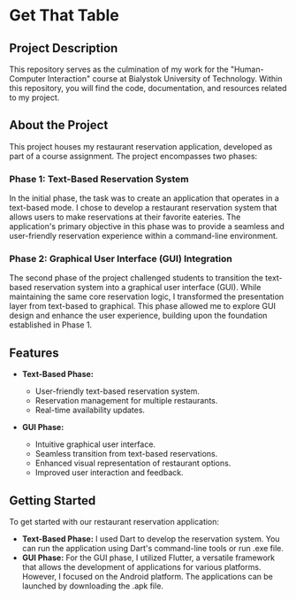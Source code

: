 # Get That Table

## Project Description

This repository serves as the culmination of my work for the "Human-Computer Interaction" course at Bialystok University of Technology. Within this repository, you will find the code, documentation, and resources related to my project.  

## About the Project

This project houses my restaurant reservation application, developed as part of a course assignment. The project encompasses two phases:

### Phase 1: Text-Based Reservation System

In the initial phase, the task was to create an application that operates in a text-based mode. I chose to develop a restaurant reservation system that allows users to make reservations at their favorite eateries. The application's primary objective in this phase was to provide a seamless and user-friendly reservation experience within a command-line environment.

### Phase 2: Graphical User Interface (GUI) Integration

The second phase of the project challenged students to transition the text-based reservation system into a graphical user interface (GUI). While maintaining the same core reservation logic, I transformed the presentation layer from text-based to graphical. This phase allowed me to explore GUI design and enhance the user experience, building upon the foundation established in Phase 1.

## Features

- **Text-Based Phase:**
  - User-friendly text-based reservation system.
  - Reservation management for multiple restaurants.
  - Real-time availability updates.

- **GUI Phase:**
  - Intuitive graphical user interface.
  - Seamless transition from text-based reservations.
  - Enhanced visual representation of restaurant options.
  - Improved user interaction and feedback.

## Getting Started

To get started with our restaurant reservation application:

- **Text-Based Phase:** I used Dart to develop the reservation system. You can run the application using Dart's command-line tools or run .exe file.
- **GUI Phase:** For the GUI phase, I utilized Flutter, a versatile framework that allows the development of applications for various platforms. However, I focused on the Android platform. The applications can be launched by downloading the .apk file.